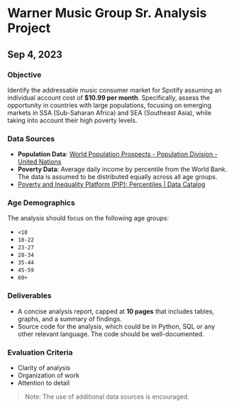 # Warner Music Group Sr. Analysis Project
## Sep 4, 2023

### Objective
Identify the addressable music consumer market for Spotify assuming an individual account cost of **$10.99 per month**. Specifically, assess the opportunity in countries with large populations, focusing on emerging markets in SSA (Sub-Saharan Africa) and SEA (Southeast Asia), while taking into account their high poverty levels.

### Data Sources
- **Population Data**: [World Population Prospects - Population Division - United Nations](https://population.un.org/wpp/Download/Standard/Population/)
- **Poverty Data**: Average daily income by percentile from the World Bank. The data is assumed to be distributed equally across all age groups.
- [Poverty and Inequality Platform (PIP): Percentiles | Data Catalog](https://datacatalog.worldbank.org/search/dataset/0063646)

### Age Demographics
The analysis should focus on the following age groups:
- `<18`
- `18-22`
- `23-27`
- `28-34`
- `35-44`
- `45-59`
- `60+`

### Deliverables
- A concise analysis report, capped at **10 pages** that includes tables, graphs, and a summary of findings.
- Source code for the analysis, which could be in Python, SQL or any other relevant language. The code should be well-documented.

### Evaluation Criteria
- Clarity of analysis
- Organization of work
- Attention to detail

> Note: The use of additional data sources is encouraged.
